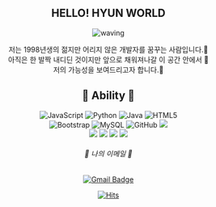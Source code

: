 <div align="center">

## HELLO! HYUN WORLD <a id="hyun">
![waving](https://capsule-render.vercel.app/api?type=waving&height=200&text=HYUN!&fontAlign=80&fontAlignY=40&color=gradient)
  

  저는 1998년생의 젊지만 어리지 않은 개발자를 꿈꾸는 사람입니다.:hatching_chick:<br>
  아직은 한 발짝 내디딘 것이지만 앞으로 채워져나갈 이 공간 안에서 :hatched_chick: <br>
  저의 가능성을 보여드리고자 합니다.:chicken:
  
  
## :cherries:  Ability :cherries:
 
![JavaScript](https://img.shields.io/badge/-JavaScript-black?style=flat-square&logo=javascript)
![Python](https://img.shields.io/badge/-Python-black?style=flat-square&logo=Python)
![Java](https://img.shields.io/badge/-java-E34A86?style=flat-square&logo=java)
![HTML5](https://img.shields.io/badge/-HTML5-E34F26?style=flat-square&logo=html5&logoColor=white)
  <br>
![Bootstrap](https://img.shields.io/badge/-Bootstrap-563D7C?style=flat-square&logo=bootstrap)
![MySQL](https://img.shields.io/badge/-MySQL-black?style=flat-square&logo=mysql)
![GitHub](https://img.shields.io/badge/-GitHub-181717?style=flat-square&logo=github)
<img src="https://img.shields.io/badge/SpringBoot-6DB33F?style=flat-square&logo=Spring&logoColor=white"/></a>
  <br>
<img src="https://img.shields.io/badge/Photoshop-31A8FF?style=flat-square&logo=AdobePhotoshop&logoColor=white"/></a>
<img src="https://img.shields.io/badge/ApacheTomcat-F8DC75?style=flat-square&logo=ApacheTomcat&logoColor=white"/></a>
<img src="https://img.shields.io/badge/CSS-1572B6?style=flat-square&logo=CSSWizardry&logoColor=white"/></a>
<img src="https://img.shields.io/badge/Markdown-000000?style=flat-square&logo=Markdown&logoColor=white"/></a>



###### <p align='center'> :raising_hand: 나의 이메일 :raising_hand: </p>

[![Gmail Badge](https://img.shields.io/badge/-dnlwlsl10@naver.com-92A8D1?style=flat-square&logo=Minutemailer&logoColor=white&link=mailto:dnlwlsl10@naver.com)](mailto:dnlwlsl10@naver.com)



[![Hits](https://hits.seeyoufarm.com/api/count/incr/badge.svg?url=https%3A%2F%2Fgithub.com%2Fgjbae1212%2Fhit-counter&count_bg=%23F7CAC9&title_bg=%2392A8D1&icon=tinder.svg&icon_color=%23F7CAC9&title=hello&edge_flat=true)](https://hits.seeyoufarm.com)





